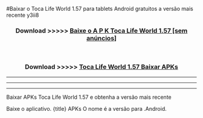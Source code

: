 #Baixar o Toca Life World 1.57   para tablets Android gratuitos a versão mais recente y3ii8


<div align="center">
<h3>Download >>>>> <a href="https://pt-web.web.app/?pt= Toca Life World 1.57 ">Baixe o A P K Toca Life World 1.57  [sem anúncios]</a></h3><br>

<h3>Download >>>>> <a href="https://pt-web.web.app/?pt= Toca Life World 1.57 ">Toca Life World 1.57  Baixar APKs</a></h3>
</div>

----------------------------------------------------------

----------------------------------------------------------

----------------------------------------------------------

Baixar APKs Toca Life World 1.57  e obtenha a versão mais recente

Baixe o aplicativo. {title} APKs O nome é a versão para .Android.


